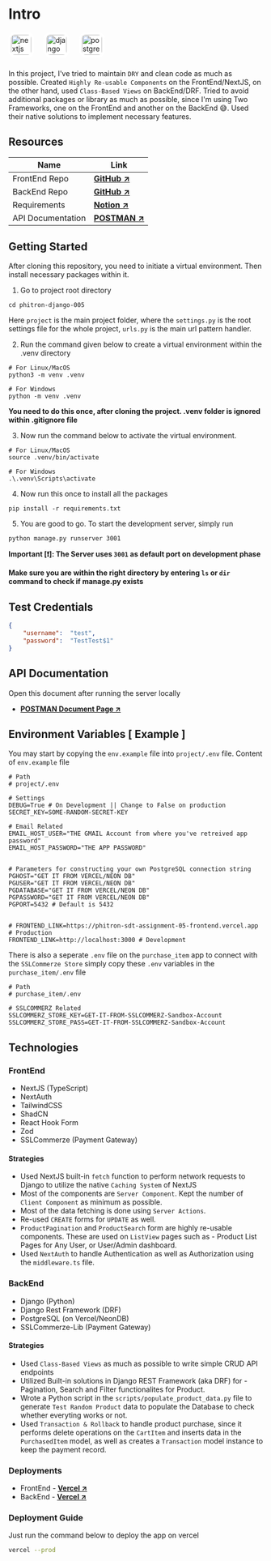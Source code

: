 # Intro

<div align="left">
  <img src="https://cdn.jsdelivr.net/gh/devicons/devicon/icons/nextjs/nextjs-original.svg" height="40" width="40"  style="background-color:#fff;border-radius:25%;padding:5px" alt="nextjs logo"  />
  <img width="12" />
  <img src="https://cdn.jsdelivr.net/gh/devicons/devicon/icons/django/django-plain.svg" height="40" width="40" alt="django logo"  style="background-color:#fff;border-radius:25%;padding:5px" />
  <img width="12" />
  <img src="https://cdn.jsdelivr.net/gh/devicons/devicon/icons/postgresql/postgresql-original.svg" height="40" width="40"  style="background-color:#fff;border-radius:25%;padding:5px" alt="postgresql logo"  />
</div>

###


In this project, I've tried to maintain `DRY` and clean code as much as possible. Created `Highly Re-usable Components` on the FrontEnd/NextJS, on the other hand, used `Class-Based Views` on BackEnd/DRF. Tried to avoid additional packages or library as much as possible, since I'm using Two Frameworks, one on the FrontEnd and another on the BackEnd 😅. Used their native solutions to implement necessary features.

## Resources

| Name         | Link                                                                                                                |
|-------------------|---------------------------------------------------------------------------------------------------------------------|
| FrontEnd Repo     | **[GitHub ↗ ](https://github.com/foy4748/phitron-django-005-frontend)**
| BackEnd Repo      | **[GitHub ↗ ](https://github.com/foy4748/phitron-django-005)**
| Requirements      | **[Notion ↗ ](https://screeching-plough-4fd.notion.site/Final-Assignment-sdt-assignment-05-1390adbafc6c80b0a057cee72b3419b3?pvs=4)**
| API Documentation | **[POSTMAN ↗ ](https://documenter.getpostman.com/view/14857923/2sAYBbf9su)**

## Getting Started
After cloning this repository, you need to initiate a virtual environment. Then install necessary packages within it.

1. Go to project root directory
```console
cd phitron-django-005
```
Here `project` is the main project folder, where the `settings.py` is the root settings file for the whole project, `urls.py` is the main url pattern handler. 


2. Run the command given below to create a virtual environment within the .venv directory
```console
# For Linux/MacOS
python3 -m venv .venv
```

```console
# For Windows
python -m venv .venv
```
**You need to do this once, after cloning the project. .venv folder is ignored within .gitignore file**    


3. Now run the command below to activate the virtual environment.
```console
# For Linux/MacOS
source .venv/bin/activate
```

```console
# For Windows
.\.venv\Scripts\activate
```


4. Now run this once to install all the packages
```console
pip install -r requirements.txt
```


5. You are good to go. To start the development server, simply run
```console
python manage.py runserver 3001
```
**Important [❗]: The Server uses `3001` as default port on development phase**

**Make sure you are within the right directory by entering `ls` or `dir` command to check if manage.py exists**

## Test Credentials

```json
{
    "username":  "test",
    "password":  "TestTest$1"
}
```

## API Documentation

Open this document after running the server locally

- **[POSTMAN Document Page ↗](https://documenter.getpostman.com/view/14857923/2sAYBbf9su)**

## Environment Variables [ Example ]

You may start by copying the `env.example` file into `project/.env` file. Content of `env.example` file

```
# Path
# project/.env

# Settings
DEBUG=True # On Development || Change to False on production
SECRET_KEY=SOME-RANDOM-SECRET-KEY

# Email Related
EMAIL_HOST_USER="THE GMAIL Account from where you've retreived app password"
EMAIL_HOST_PASSWORD="THE APP PASSWORD"


# Parameters for constructing your own PostgreSQL connection string
PGHOST="GET IT FROM VERCEL/NEON DB"
PGUSER="GET IT FROM VERCEL/NEON DB"
PGDATABASE="GET IT FROM VERCEL/NEON DB"
PGPASSWORD="GET IT FROM VERCEL/NEON DB"
PGPORT=5432 # Default is 5432


# FRONTEND_LINK=https://phitron-sdt-assignment-05-frontend.vercel.app # Production
FRONTEND_LINK=http://localhost:3000 # Development
```
There is also a seperate `.env` file on the `purchase_item` app to connect with the `SSLCommerze Store` simply copy these `.env` variables in the `purchase_item/.env` file
```
# Path
# purchase_item/.env

# SSLCOMMERZ Related
SSLCOMMERZ_STORE_KEY=GET-IT-FROM-SSLCOMMERZ-Sandbox-Account
SSLCOMMERZ_STORE_PASS=GET-IT-FROM-SSLCOMMERZ-Sandbox-Account

```

## Technologies

### FrontEnd
- NextJS (TypeScript)
- NextAuth
- TailwindCSS
- ShadCN
- React Hook Form
- Zod
- SSLCommerze (Payment Gateway)

#### Strategies
- Used NextJS built-in `fetch` function to perform network requests to Django to utilize the native `Caching System` of NextJS
- Most of the components are `Server Component`. Kept the number of `Client Component` as minimum as possible.
- Most of the data fetching is done using `Server Actions`.
- Re-used `CREATE` forms for `UPDATE` as well.
- `ProductPagination` and `ProductSearch` form are highly re-usable components. These are used on `ListView` pages such as - Product List Pages for Any User, or User/Admin dashboard.
- Used `NextAuth` to handle Authentication as well as Authorization using the `middleware.ts` file.

### BackEnd
- Django (Python)
- Django Rest Framework (DRF)
- PostgreSQL (on Vercel/NeonDB)
- SSLCommerze-Lib (Payment Gateway)

#### Strategies
- Used `Class-Based Views` as much as possible to write simple CRUD API endpoints
- Utilized Built-in solutions in Django REST Framework (aka DRF) for - Pagination, Search and Filter functionalites for Product.
- Wrote a Python script in the `scripts/populate_product_data.py` file to generate `Test Random Product` data to populate the Database to check whether everyting works or not.
- Used `Transaction & Rollback` to handle product purchase, since it performs delete operations on the `CartItem` and inserts data in the `PurchasedItem` model, as well as creates a `Transaction` model instance to keep the payment record.

### Deployments
- FrontEnd - **[Vercel ↗ ](https://phitron-sdt-assignment-05.vercel-frontend.app)**
- BackEnd - **[Vercel ↗ ](https://phitron-sdt-assignment-05.vercel.app)**

### Deployment Guide

Just run the command below to deploy the app on vercel
```bash
vercel --prod
```

